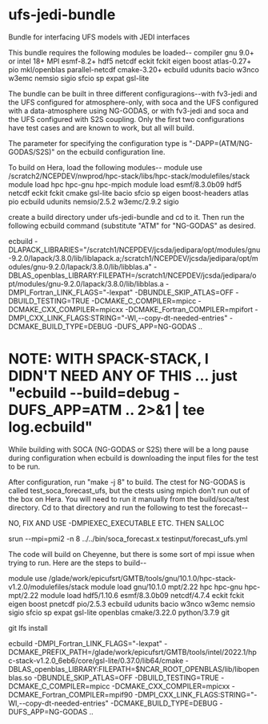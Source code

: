 # ufs-jedi-bundle
Bundle for interfacing UFS models with JEDI interfaces

This bundle requires the following modules be loaded--
compiler gnu 9.0+ or intel 18+
MPI
esmf-8.2+ hdf5 netcdf eckit fckit eigen boost atlas-0.27+ pio mkl/openblas 
parallel-netcdf cmake-3.20+ ecbuild udunits bacio w3nco w3emc nemsio sigio sfcio sp expat gsl-lite

The bundle can be built in three different configuragions--with fv3-jedi and the UFS configured for atmosphere-only, 
with soca and the UFS configured with a data-atmosphere using NG-GODAS, or with fv3-jedi and soca and the UFS
configured with S2S coupling. Only the first two configurations have test cases and are known to work, but all will build.

The parameter for specifying the configuration type is "-DAPP=(ATM/NG-GODAS/S2S)" on the ecbuild configuration line.

To build on Hera, load the following modules--
module use /scratch2/NCEPDEV/nwprod/hpc-stack/libs/hpc-stack/modulefiles/stack
module load hpc hpc-gnu hpc-mpich
module load esmf/8.3.0b09 hdf5 netcdf eckit fckit cmake gsl-lite bacio sfcio sp eigen boost-headers atlas pio ecbuild udunits nemsio/2.5.2 w3emc/2.9.2 sigio 


create a build directory under ufs-jedi-bundle and cd to it. Then run the following ecbuild command (substitute "ATM" for "NG-GODAS" as desired.

ecbuild -DLAPACK_LIBRARIES="/scratch1/NCEPDEV/jcsda/jedipara/opt/modules/gnu-9.2.0/lapack/3.8.0/lib/liblapack.a;/scratch1/NCEPDEV/jcsda/jedipara/opt/modules/gnu-9.2.0/lapack/3.8.0/lib/libblas.a" -DBLAS_openblas_LIBRARY:FILEPATH=/scratch1/NCEPDEV/jcsda/jedipara/opt/modules/gnu-9.2.0/lapack/3.8.0/lib/libblas.a -DMPI_Fortran_LINK_FLAGS="-lexpat" -DBUNDLE_SKIP_ATLAS=OFF -DBUILD_TESTING=TRUE -DCMAKE_C_COMPILER=mpicc -DCMAKE_CXX_COMPILER=mpicxx -DCMAKE_Fortran_COMPILER=mpifort -DMPI_CXX_LINK_FLAGS:STRING="-Wl,--copy-dt-needed-entries" -DCMAKE_BUILD_TYPE=DEBUG -DUFS_APP=NG-GODAS .. 

# NOTE: WITH SPACK-STACK, I DIDN'T NEED ANY OF THIS ... just "ecbuild --build=debug -DUFS_APP=ATM .. 2>&1 | tee log.ecbuild"

While building with SOCA (NG-GODAS or S2S) there will be a long pause during configuration when ecbuild is downloading the input files for the test to be run.

After configuration, run "make -j 8" to build. The ctest for NG-GODAS is called test_soca_forecast_ufs, but the ctests using mpich don't run out of the box on
Hera. You will need to run it manually from the build/soca/test directory. Cd to that directory and run the following to test the forecast--

NO, FIX AND USE -DMPIEXEC_EXECUTABLE ETC. THEN SALLOC

srun --mpi=pmi2 -n 8 ../../bin/soca_forecast.x testinput/forecast_ufs.yml


The code will build on Cheyenne, but there is some sort of mpi issue when trying to run. Here are the steps to build--

module use /glade/work/epicufsrt/GMTB/tools/gnu/10.1.0/hpc-stack-v1.2.0/modulefiles/stack
module load gnu/10.1.0 mpt/2.22 hpc hpc-gnu hpc-mpt/2.22
module load hdf5/1.10.6 esmf/8.3.0b09 netcdf/4.7.4 eckit fckit eigen boost pnetcdf pio/2.5.3 ecbuild udunits bacio w3nco w3emc nemsio sigio sfcio sp expat gsl-lite openblas cmake/3.22.0 python/3.7.9 git

git lfs install

ecbuild -DMPI_Fortran_LINK_FLAGS="-lexpat" -DCMAKE_PREFIX_PATH=/glade/work/epicufsrt/GMTB/tools/intel/2022.1/hpc-stack-v1.2.0_6eb6/core/gsl-lite/0.37.0/lib64/cmake -DBLAS_openblas_LIBRARY:FILEPATH=$NCAR_ROOT_OPENBLAS/lib/libopenblas.so -DBUNDLE_SKIP_ATLAS=OFF -DBUILD_TESTING=TRUE -DCMAKE_C_COMPILER=mpicc -DCMAKE_CXX_COMPILER=mpicxx -DCMAKE_Fortran_COMPILER=mpif90 -DMPI_CXX_LINK_FLAGS:STRING="-Wl,--copy-dt-needed-entries" -DCMAKE_BUILD_TYPE=DEBUG -DUFS_APP=NG-GODAS ..

